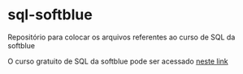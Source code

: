 # sql-softblue
Repositório para colocar os arquivos referentes ao curso de SQL da softblue

O curso gratuito de SQL da softblue pode ser acessado [neste link](https://www.softblue.com.br/site/curso/id/3/CURSO+SQL+COMPLETO+BASICO+AO+AVANCADO+ON+LINE+BD03)
